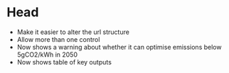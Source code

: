 # Head

* Make it easier to alter the url structure
* Allow more than one control
* Now shows a warning about whether it can optimise emissions below 5gCO2/kWh in 2050
* Now shows table of key outputs
